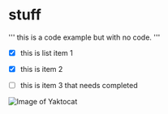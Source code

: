 # stuff

'''
this is a code example but with no code.
'''

- [x] this is list item 1
- [x] this is item 2
- [ ] this is item 3 that needs completed


![Image of Yaktocat](https://octodex.github.com/images/yaktocat.png)
